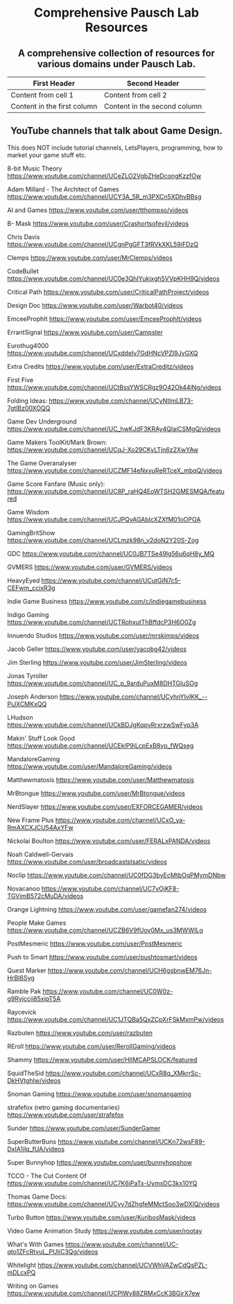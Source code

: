 <!DOCTYPE html>
<html>
<body>
<h1 align="center"> Comprehensive Pausch Lab Resources </h1> 


<h2 align="center"> A comprehensive collection of resources for various domains under Pausch Lab. </h2>  

First Header | Second Header
------------ | -------------
Content from cell 1 | Content from cell 2
Content in the first column | Content in the second column


<h2 align="center"> YouTube channels that talk about Game Design. </h2>  
This does NOT include tutorial channels, LetsPlayers, programming, how to market your game stuff etc. 

8-bit Music Theory https://www.youtube.com/channel/UCeZLO2VgbZHeDcongKzzfOw

Adam Millard - The Architect of Games https://www.youtube.com/channel/UCY3A_5R_m3PXCn5XDhvBBsg

AI and Games https://www.youtube.com/user/tthompso/videos

B- Mask https://www.youtube.com/user/Crashortsofevil/videos

Chris Davis https://www.youtube.com/channel/UCgnPgGFT3fRVkXKL59iFDzQ

Clemps https://www.youtube.com/user/MrClemps/videos

CodeBullet https://www.youtube.com/channel/UC0e3QhIYukixgh5VVpKHH9Q/videos

Critical Path https://www.youtube.com/user/CriticalPathProject/videos

Design Doc https://www.youtube.com/user/Warbot40/videos

EmceeProphIt https://www.youtube.com/user/EmceeProphIt/videos

ErrantSignal https://www.youtube.com/user/Campster

Eurothug4000 https://www.youtube.com/channel/UCxddeIv7GdHNcVPZI9JvGXQ

Extra Credits https://www.youtube.com/user/ExtraCreditz/videos

First Five https://www.youtube.com/channel/UCtBssYWSCRgz9O42Ok44lNg/videos

Folding Ideas: https://www.youtube.com/channel/UCyNtlmLB73-7gtlBz00XOQQ

Game Dev Underground https://www.youtube.com/channel/UC_hwKJdF3KRAy4QIaiCSMgQ/videos

Game Makers ToolKit/Mark Brown: https://www.youtube.com/channel/UCqJ-Xo29CKyLTjn6z2XwYAw

The Game Overanalyser https://www.youtube.com/channel/UCZMF14eNxvuReRTceX_mbqQ/videos

Game Score Fanfare (Music only): https://www.youtube.com/channel/UC8P_raHQ4EoWTSH2GMESMQA/featured

Game Wisdom https://www.youtube.com/channel/UCJPQyAGAbIcXZXfM01oOPOA

GamingBritShow https://www.youtube.com/channel/UCLmzk98n_v2doN2Y20S-Zog

GDC https://www.youtube.com/channel/UC0JB7TSe49lg56u6qH8y_MQ

GVMERS https://www.youtube.com/user/GVMERS/videos

HeavyEyed https://www.youtube.com/channel/UCutGiN7c5-CEFwm_ccixR3g

Indie Game Business https://www.youtube.com/c/indiegamebusiness

Indigo Gaming https://www.youtube.com/channel/UCTRohxutThBffdcP3H6O0Zg

Innuendo Studios https://www.youtube.com/user/mrskimps/videos

Jacob Geller https://www.youtube.com/user/yacobg42/videos

Jim Sterling https://www.youtube.com/user/JimSterling/videos

Jonas Tyroller https://www.youtube.com/channel/UC_p_9arduPuxM8DHTGIuSOg

Joseph Anderson https://www.youtube.com/channel/UCyhnYIvIKK_--PiJXCMKxQQ

LHudson https://www.youtube.com/channel/UCkBDJgKqpyRrxrzwSwFyp3A

Makin' Stuff Look Good https://www.youtube.com/channel/UCEklP9iLcpExB8vp_fWQseg

MandaloreGaming https://www.youtube.com/user/MandaloreGaming/videos

Matthewmatosis https://www.youtube.com/user/Matthewmatosis

MrBtongue https://www.youtube.com/user/MrBtongue/videos

NerdSlayer https://www.youtube.com/user/EXFORCEGAMER/videos

New Frame Plus https://www.youtube.com/channel/UCxO_ya-RmAXCXJCU54AxYFw

Nickolai Boulton https://www.youtube.com/user/FERALxPANDA/videos

Noah Caldwell-Gervais https://www.youtube.com/user/broadcaststsatic/videos

Noclip https://www.youtube.com/channel/UC0fDG3byEcMtbOqPMymDNbw

Novacanoo https://www.youtube.com/channel/UC7vOjKF8-TGVimB572cMuDA/videos

Orange Lightning https://www.youtube.com/user/gamefan274/videos

People Make Games https://www.youtube.com/channel/UCZB6V9fUov0Mx_us3MWWILg

PostMesmeric https://www.youtube.com/user/PostMesmeric

Push to Smart https://www.youtube.com/user/pushtosmart/videos

Quest Marker https://www.youtube.com/channel/UCH6gsbnwEM76Jn-HrBI6Syg

Ramble Pak https://www.youtube.com/channel/UC0W0z-g9Ryjccji85xipT5A

Raycevick https://www.youtube.com/channel/UC1JTQBa5QxZCpXrFSkMxmPw/videos

Razbuten https://www.youtube.com/user/razbuten

REroll https://www.youtube.com/user/RerollGaming/videos

Shammy https://www.youtube.com/user/HIIMCAPSLOCK/featured

SquidTheSid https://www.youtube.com/channel/UCxR8q_XMkrrSc-DkHVtghIw/videos

Snoman Gaming https://www.youtube.com/user/snomangaming

strafefox (retro gaming documentaries) https://www.youtube.com/user/strafefox

Sunder https://www.youtube.com/user/SunderGamer

SuperButterBuns https://www.youtube.com/channel/UCKn72wsF89-DxlA1jlq_fUA/videos

Super Bunnyhop https://www.youtube.com/user/bunnyhopshow

TCCO - The Cut Content Of https://www.youtube.com/channel/UC7K6iPaTx-UymxDC3kx10YQ

Thomas Game Docs: https://www.youtube.com/channel/UCyy7dZhgfeMMctSoo3wDXlQ/videos

Turbo Button https://www.youtube.com/user/KuribosMask/videos

Video Game Animation Study https://www.youtube.com/user/rootay

What's With Games https://www.youtube.com/channel/UC-qto1ZFcRtvuL_PUIiC3Qg/videos

Whitelight https://www.youtube.com/channel/UCVWhVAZwCdQsPZL-mDLcxPQ

Writing on Games https://www.youtube.com/channel/UCPlWv88ZRMxCcK3BGjrX7ew
